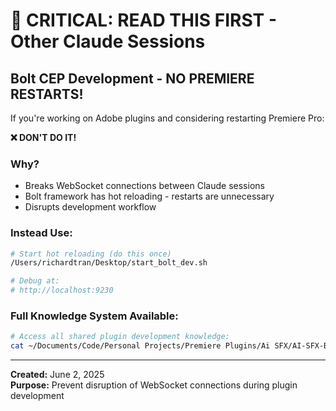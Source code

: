 # 🚨 CRITICAL: READ THIS FIRST - Other Claude Sessions

## Bolt CEP Development - NO PREMIERE RESTARTS!

If you're working on Adobe plugins and considering restarting Premiere Pro:

**❌ DON'T DO IT!** 

### Why?
- Breaks WebSocket connections between Claude sessions
- Bolt framework has hot reloading - restarts are unnecessary
- Disrupts development workflow

### Instead Use:
```bash
# Start hot reloading (do this once)
/Users/richardtran/Desktop/start_bolt_dev.sh

# Debug at:
# http://localhost:9230
```

### Full Knowledge System Available:
```bash
# Access all shared plugin development knowledge:
cat ~/Documents/Code/Personal Projects/Premiere Plugins/Ai SFX/AI-SFX-Bolt/MultiPluginSystem/PASTE_THIS_IN_OTHER_SESSION.md
```

---
**Created:** June 2, 2025  
**Purpose:** Prevent disruption of WebSocket connections during plugin development